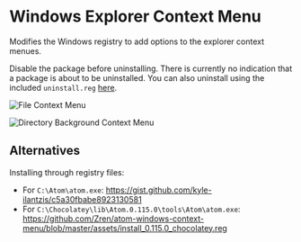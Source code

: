 Windows Explorer Context Menu
=============================

Modifies the Windows registry to add options to the explorer context menues.

Disable the package before uninstalling. There is currently no indication that a package is about to be uninstalled. You can also uninstall using the included `uninstall.reg` [here](https://github.com/Zren/atom-windows-context-menu/blob/master/assets/uninstall.reg).

![File Context Menu](http://i.imgur.com/3iRCt7m.png)

![Directory Background Context Menu](http://i.imgur.com/9v0UZKo.png)

Alternatives
------------

Installing through registry files:

* For `C:\Atom\atom.exe`: https://gist.github.com/kyle-ilantzis/c5a30fbabe8923130581
* For `C:\Chocolatey\lib\Atom.0.115.0\tools\Atom\atom.exe`: https://github.com/Zren/atom-windows-context-menu/blob/master/assets/install_0.115.0_chocolatey.reg
